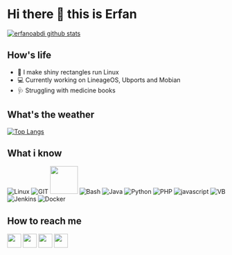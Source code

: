 # Hi there 👋 this is Erfan
[![erfanoabdi github stats](https://github-readme-stats.vercel.app/api?username=erfanoabdi&show_icons=true&include_all_commits=true&theme=tokyonight)](https://github.com/erfanoabdi)

## How's life
- 📱 I make shiny rectangles run Linux
- 💻 Currently working on LineageOS, Ubports and Mobian
- 🩺 Struggling with medicine books

## What's the weather
[![Top Langs](https://github-readme-stats.vercel.app/api/top-langs/?username=erfanoabdi&layout=compact&langs_count=10&theme=tokyonight)](https://github.com/erfanoabdi)

## What i know
![Linux](https://www.vectorlogo.zone/logos/linux/linux-icon.svg)
![GIT](https://www.vectorlogo.zone/logos/git-scm/git-scm-icon.svg)
<img src="https://github.com/isocpp/logos/raw/master/cpp_logo.svg" width="64">
![Bash](https://www.vectorlogo.zone/logos/gnu_bash/gnu_bash-icon.svg)
![Java](https://www.vectorlogo.zone/logos/java/java-icon.svg)
![Python](https://www.vectorlogo.zone/logos/python/python-icon.svg)
![PHP](https://www.vectorlogo.zone/logos/php/php-icon.svg)
![javascript](https://www.vectorlogo.zone/logos/javascript/javascript-icon.svg)
![VB](https://www.vectorlogo.zone/logos/microsoft_vb/microsoft_vb-icon.svg)
![Jenkins](https://www.vectorlogo.zone/logos/jenkins/jenkins-icon.svg)
![Docker](https://www.vectorlogo.zone/logos/docker/docker-icon.svg)

## How to reach me
[<img src="https://www.vectorlogo.zone/logos/twitter/twitter-tile.svg" width="32">](https://twitter.com/Khode_Erfan)
[<img src="https://www.vectorlogo.zone/logos/instagram/instagram-tile.svg" width="32">](https://www.instagram.com/khode_erfan)
[<img src="https://www.vectorlogo.zone/logos/joinmastodon/joinmastodon-tile.svg" width="32">](https://mastodon.social/@khode_erfan)
[<img src="https://www.vectorlogo.zone/logos/telegram/telegram-tile.svg" width="32">](http://t.me/erfanoabdi)
